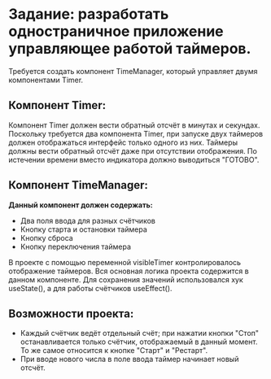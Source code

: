 # Задание: разработать одностраничное приложение управляющее работой таймеров.

Требуется создать компонент TimeManager, который управляет двумя компонентами Timer.

Компонент Timer:
-
Компонент Timer должен вести обратный отсчёт в минутах и секундах. Поскольку требуется два компонента Timer, при запуске двух таймеров должен отображаться интерфейс только одного из них. Таймеры должны вести обратный отсчёт даже при отсутствии отображения. По истечении времени вместо индикатора должно выводиться "ГОТОВО".

Компонент TimeManager:
-
**Данный компонент должен содержать:**
- Два поля ввода для разных счётчиков
- Кнопку старта и остановки таймера
- Кнопку сброса
- Кнопку переключения таймера

В проекте с помощью переменной visibleTimer контролировалось отображение таймеров. Вся основная логика проекта содержится в данном компоненте. Для сохранения значений использовался хук useState(), а для работы счётчиков useEffect().

Возможности проекта:
-
- Каждый счётчик ведёт отдельный счёт; при нажатии кнопки "Стоп" останавливается только счётчик, отображаемый в данный момент. То же самое относится к кнопке "Старт" и "Рестарт".
- При вводе нового числа в поле ввода таймер начинает новый отсчёт.

